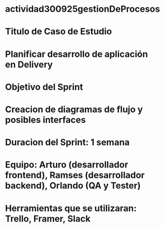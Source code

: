 # actividad300925gestionDeProcesos
# Titulo de Caso de Estudio
# Planificar desarrollo de aplicación en Delivery
# Objetivo del Sprint
# Creacion de diagramas de flujo y posibles interfaces
# Duracion del Sprint: 1 semana
# Equipo: Arturo (desarrollador frontend), Ramses (desarrollador backend), Orlando (QA y Tester)
# Herramientas que se utilizaran: Trello, Framer, Slack
